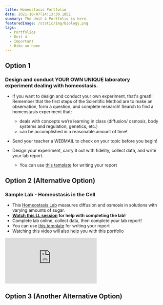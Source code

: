 ```yaml
---
title: Homeostasis Portfolio
date: 2021-10-07T14:13:30.185Z
summary: The Unit 4 Portfolio is here.
featuredImage: /static/img/biology.png
tags:
  - Portfolios
  - Unit 4
  - Important
  - Hide-on-home
---
```

## Option 1

### Design and conduct YOUR OWN UNIQUE laboratory experiment dealing with homeostasis.

* If you want to design and conduct your own experiment, that's great!! Remember that the first steps of the Scientific Method are to make an observation, form a question, and complete research! Search to find a homeostasis experiment that:

  * deals with concepts we’re learning in class (diffusion/ osmosis, body systems and regulation, genetics, etc.)
  * can be accomplished in a reasonable amount of time!
* Send your teacher a WEBMAIL to check on your topic before you begin!
* Design your experiment, carry it out with fidelity, collect data, and write your lab report.

  * You can use [this template](https://docs.google.com/document/d/1G_TVvGRIQavf5aqy2fqHc3EmWjCvV-dsqNRPm717POE/edit) for writing your report

## Option 2 (Alternative Option)

### Sample Lab - Homeostasis in the Cell

* This [Homeostasis Lab](https://video.esc4.net/video/assets/Science/Biology/Gateway%20Resources/cell%20homeostasis%20virtual%20lab%20-%20activity/index.html) measures diffusion and osmosis in solutions with varying amounts of sugar.
* **[Watch this LL session](https://www.connexus.com/external/livelesson/?url-path=pzh67r7kvlgc&domain=ue2prod01.livelesson.com) for help with completing the lab!**
* Complete lab online, collect data, then complete your lab report!
* You can use [this template](https://docs.google.com/document/d/1G_TVvGRIQavf5aqy2fqHc3EmWjCvV-dsqNRPm717POE/edit) for writing your report
* Watching this video will also help you with this portfolio

<div class="youtube-container"><iframe class="responsive-iframe" src="https://www.youtube.com/embed/L-osEc07vMs" frameborder="0" allow="accelerometer; autoplay; clipboard-write; encrypted-media; gyroscope; picture-in-picture" allowfullscreen></iframe></div>

## Option 3 (Another Alternative Option)